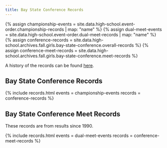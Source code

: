 ```yaml
---
title: Bay State Conference Records
---
```


{% assign championship-events = site.data.high-school.event-order.championship-records | map: "name" %}
{% assign dual-meet-events = site.data.high-school.event-order.dual-meet-records | map: "name" %}
{% assign conference-records = site.data.high-school.archives.fall.girls.bay-state-conference.overall-records %}
{% assign conference-meet-records = site.data.high-school.archives.fall.girls.bay-state-conference.meet-records %}

A history of the records can be found [here](/high-school/archives/fall/girls/bay-state-conference/records/history).

## Bay State Conference Records

{% include records.html
  events = championship-events
  records = conference-records %}

## Bay State Conference Meet Records

These records are from results since 1990.

{% include records.html
  events = dual-meet-events
  records = conference-meet-records %}
